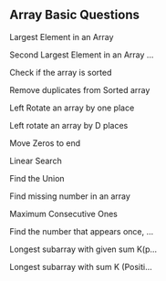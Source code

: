 ## Array Basic Questions

Largest Element in an Array	

Second Largest Element in an Array …		

Check if the array is sorted		

Remove duplicates from Sorted array		

Left Rotate an array by one place		

Left rotate an array by D places		

Move Zeros to end		

Linear Search		

Find the Union		

Find missing number in an array		

Maximum Consecutive Ones		

Find the number that appears once, …		

Longest subarray with given sum K(p…		

Longest subarray with sum K (Positi…
